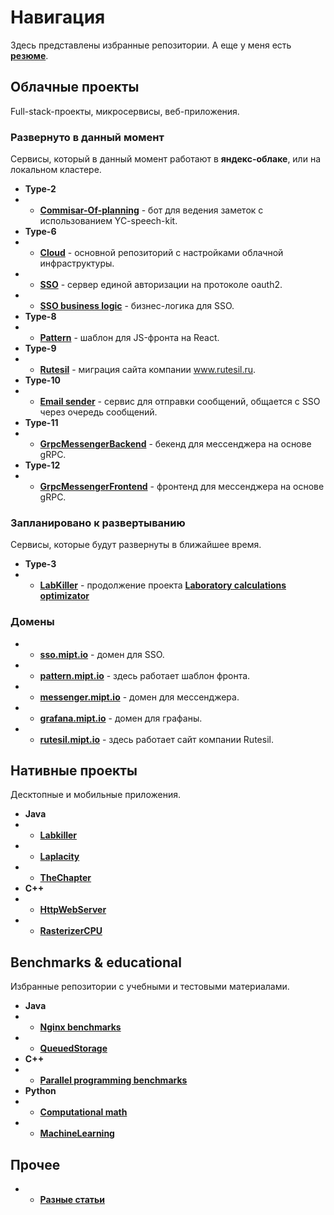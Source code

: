 # Навигация

Здесь представлены избранные репозитории.
А еще у меня есть [**резюме**](https://github.com/timattt/Tmp/blob/main/Articles/CV.pdf).

## Облачные проекты

Full-stack-проекты, микросервисы, веб-приложения.

### Развернуто в данный момент

Сервисы, который в данный момент работают в **яндекс-облаке**, или на локальном кластере.

* **Type-2**
* * [**Commisar-Of-planning**](https://github.com/timattt/TypeTwo) - бот для ведения заметок с использованием YC-speech-kit.
* **Type-6**
* * [**Cloud**](https://github.com/timattt/TypeSixCloud) - основной репозиторий с настройками облачной инфраструктуры.
* * [**SSO**](https://github.com/timattt/TypeSix) - сервер единой авторизации на протоколе oauth2.
* * [**SSO business logic**](https://github.com/timattt/TypeSixDataBaseCommon) - бизнес-логика для SSO.
* **Type-8**
* * [**Pattern**](https://github.com/timattt/TypeEight) - шаблон для JS-фронта на React.
* **Type-9**
* * [**Rutesil**](https://github.com/timattt/TypeNine) - миграция сайта компании www.rutesil.ru.
* **Type-10**
* * [**Email sender**](https://github.com/timattt/TypeTen) - сервис для отправки сообщений, общается с SSO через очередь сообщений.
* **Type-11**
* * [**GrpcMessengerBackend**](https://github.com/timattt/TypeEleven) - бекенд для мессенджера на основе gRPC.
* **Type-12**
* * [**GrpcMessengerFrontend**](https://github.com/timattt/TypeTwelve) - фронтенд для мессенджера на основе gRPC.

### Запланировано к развертыванию

Сервисы, которые будут развернуты в ближайшее время.

* **Type-3**
* * [**LabKiller**](https://github.com/timattt/TypeThree) - продолжение проекта [**Laboratory calculations optimizator**](https://github.com/timattt/Laboratory-calculations-optimizator)

### Домены

* * [**sso.mipt.io**](https://sso.mipt.io/public/pages/login) - домен для SSO.
* * [**pattern.mipt.io**](https://pattern.mipt.io) - здесь работает шаблон фронта.
* * [**messenger.mipt.io**](https://messenger.mipt.io) - домен для мессенджера.
* * [**grafana.mipt.io**](https://grafana.mipt.io) - домен для графаны.
* * [**rutesil.mipt.io**](https://rutesil.mipt.io) - здесь работает сайт компании Rutesil.

## Нативные проекты

Десктопные и мобильные приложения.

* **Java**
* * [**Labkiller**](https://github.com/timattt/Laboratory-calculations-optimizator)
* * [**Laplacity**](https://github.com/timattt/Laplacity)
* * [**TheChapter**](https://github.com/timattt/TheChapterLegacy)
* **C++**
* * [**HttpWebServer**](https://github.com/timattt/HttpServer)
* * [**RasterizerCPU**](https://github.com/timattt/Rasterizer-CPU)

## Benchmarks & educational

Избранные репозитории с учебными и тестовыми материалами.

* **Java**
* * [**Nginx benchmarks**](https://github.com/timattt/NginxBenchmarks)
* * [**QueuedStorage**](https://github.com/timattt/QueuedStorage)
* **C++** 
* * [**Parallel programming benchmarks**](https://github.com/timattt/Parallel-programming)
* **Python** 
* * [**Computational math**](https://github.com/timattt/Computational-math)
* * [**MachineLearning**](https://github.com/timattt/ML) 

## Прочее

* * [**Разные статьи**](https://github.com/timattt/Tmp)
